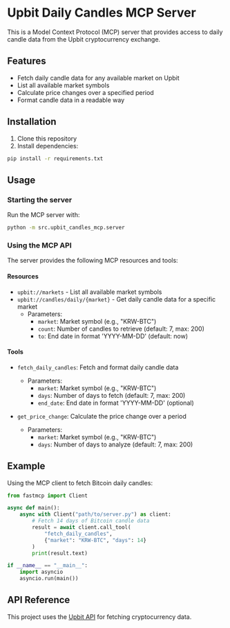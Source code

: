 # Upbit Daily Candles MCP Server

This is a Model Context Protocol (MCP) server that provides access to daily candle data from the Upbit cryptocurrency exchange.

## Features

- Fetch daily candle data for any available market on Upbit
- List all available market symbols
- Calculate price changes over a specified period
- Format candle data in a readable way

## Installation

1. Clone this repository
2. Install dependencies:

```bash
pip install -r requirements.txt
```

## Usage

### Starting the server

Run the MCP server with:

```bash
python -m src.upbit_candles_mcp.server
```

### Using the MCP API

The server provides the following MCP resources and tools:

#### Resources

- `upbit://markets` - List all available market symbols
- `upbit://candles/daily/{market}` - Get daily candle data for a specific market
  - Parameters:
    - `market`: Market symbol (e.g., "KRW-BTC")
    - `count`: Number of candles to retrieve (default: 7, max: 200)
    - `to`: End date in format 'YYYY-MM-DD' (default: now)

#### Tools

- `fetch_daily_candles`: Fetch and format daily candle data
  - Parameters:
    - `market`: Market symbol (e.g., "KRW-BTC")
    - `days`: Number of days to fetch (default: 7, max: 200)
    - `end_date`: End date in format 'YYYY-MM-DD' (optional)

- `get_price_change`: Calculate the price change over a period
  - Parameters:
    - `market`: Market symbol (e.g., "KRW-BTC")
    - `days`: Number of days to analyze (default: 7, max: 200)

## Example

Using the MCP client to fetch Bitcoin daily candles:

```python
from fastmcp import Client

async def main():
    async with Client("path/to/server.py") as client:
        # Fetch 14 days of Bitcoin candle data
        result = await client.call_tool(
            "fetch_daily_candles", 
            {"market": "KRW-BTC", "days": 14}
        )
        print(result.text)

if __name__ == "__main__":
    import asyncio
    asyncio.run(main())
```

## API Reference

This project uses the [Upbit API](https://docs.upbit.com/reference) for fetching cryptocurrency data.